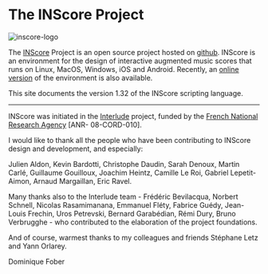 # The INScore Project

<div><img class=ilogo alt="inscore-logo" src="/imgs/inscore.png" /></div>

The [INScore](https://inscore.grame.fr) Project is an open source project hosted on [github](https://github.com/grame-cncm/inscore). INScore is an environment for the design of interactive augmented music scores that runs on Linux, MacOS, Windows, iOS and Android. Recently, an [online version](https://inscoreweb.grame.fr) of the environment is also available.

This site documents the version 1.32 of the INScore scripting language.

------

INScore was initiated in the [Interlude](http://interlude.ircam.fr) project, funded by the [French National Research Agency](https://anr.fr/) [ANR- 08-CORD-010].

I would like to thank all the people who have been contributing to INScore design and development, and especially:

Julien Aldon, Kevin Bardotti, Christophe Daudin, Sarah Denoux, Martin Carlé, Guillaume Gouilloux, Joachim Heintz, Camille Le Roi, Gabriel Lepetit-Aimon, Arnaud Margaillan, Eric Ravel.

Many thanks also to the Interlude team - Frédéric Bevilacqua, Norbert Schnell, Nicolas Rasamimanana, Emmanuel Fléty, Fabrice Guédy, Jean-Louis Frechin, Uros Petrevski, Bernard Garabédian, Rémi Dury, Bruno Verbrugghe - who contributed to the elaboration of the project foundations.

And of course, warmest thanks to my colleagues and friends Stéphane Letz and Yann Orlarey.

Dominique Fober

